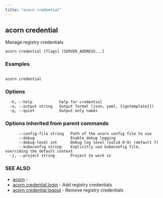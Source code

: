 ```yaml
---
title: "acorn credential"
---
```

## acorn credential

Manage registry credentials

```
acorn credential [flags] [SERVER_ADDRESS...]
```

### Examples

```

acorn credential
```

### Options

```
  -h, --help            help for credential
  -o, --output string   Output format (json, yaml, {{gotemplate}})
  -q, --quiet           Output only names
```

### Options inherited from parent commands

```
      --config-file string   Path of the acorn config file to use
      --debug                Enable debug logging
      --debug-level int      Debug log level (valid 0-9) (default 7)
      --kubeconfig string    Explicitly use kubeconfig file, overriding the default context
  -j, --project string       Project to work in
```

### SEE ALSO

* [acorn](acorn.md)	 - 
* [acorn credential login](acorn_credential_login.md)	 - Add registry credentials
* [acorn credential logout](acorn_credential_logout.md)	 - Remove registry credentials

